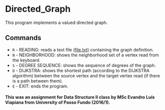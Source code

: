 # Directed_Graph
This program implements a valued directed graph.


## Commands

- ```R``` - READING: reads a text file [(file.txt)](file.txt) containing the graph definition.
- ```N``` - NEIGHBORHOOD: shows the neighborhood set of a vertex read from the keyboard.
- ```S``` - DEGREE SEQUENCE: shows the sequence of degrees of the graph.
- ```D``` - DIJKSTRA: shows the shortest path (according to the DIJKSTRA algorithm) between the source vertex and the target vertex read (if there is a path between them).
- ```E``` - EXIT: ends the program.

#### This was an assignment for Data Structure II class by MSc Evandro Luís Viapiana from University of Passo Fundo (2016/1).
